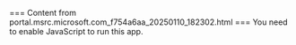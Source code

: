=== Content from portal.msrc.microsoft.com_f754a6aa_20250110_182302.html ===
You need to enable JavaScript to run this app.
